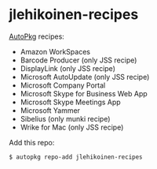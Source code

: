 jlehikoinen-recipes
===================

[AutoPkg](https://github.com/autopkg/autopkg) recipes:

- Amazon WorkSpaces
- Barcode Producer (only JSS recipe)
- DisplayLink (only JSS recipe)
- Microsoft AutoUpdate (only JSS recipe)
- Microsoft Company Portal
- Microsoft Skype for Business Web App
- Microsoft Skype Meetings App
- Microsoft Yammer
- Sibelius (only munki recipe)
- Wrike for Mac (only JSS recipe)

Add this repo:

`$ autopkg repo-add jlehikoinen-recipes`
